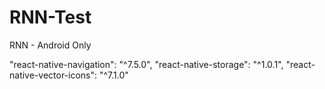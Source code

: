 # RNN-Test
RNN - Android Only

"react-native-navigation": "^7.5.0",
"react-native-storage": "^1.0.1",
"react-native-vector-icons": "^7.1.0"
